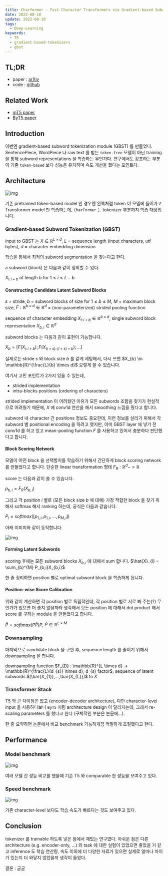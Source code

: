 ```yaml
---
title: Charformer - Fast Character Transformers via Gradient-based Subword Tokenization
date: 2022-08-10
update: 2022-08-10
tags:
  - Deep-Learning
keywords:
  - T5
  - gradient-based-tokenizers
  - gbst
---
```


## TL;DR

* paper : [arXiv](https://arxiv.org/pdf/2106.12672.pdf)
* code : [github](https://github.com/google-research/google-research/tree/master/charformer)

## Related Work

* [mT5 paper](https://arxiv.org/abs/2010.11934)
* [ByT5 paper](https://arxiv.org/abs/2105.13626)

## Introduction

이번엔 gradient-based subword tokenization module (GBST) 를 만들었다. SentencePiece, WordPiece 나 raw text 를 받는 `token-free` 모델이 아닌 training 을 통해 subword representations 을 학습하는 무언가다. 연구에서도 강조하는 부분이 기존 `token-based` 보다 성능은 유지하며 속도 개선을 했다는 포인트다.

## Architecture

![img](./diff_architecture.png)

기존 pretrained token-based model 인 경우엔 왼쪽처럼 token 이 모델에 들어가고 Transformer model 만 학습하는데, `CharFormer` 는 tokenizer 부분까지 학습 대상입니다.

### Gradient-based Subword Tokenization (GBST)

input to GBST 는 $X \in \mathbb{R}^{L \times d}$, $L$ = sequence length (input characters, utf bytes), $d$ = character embedding dimension

학습을 통해서 최적의 subword segmentation 을 찾는다고 한다.

a subword (block) 은 다음과 같이 정의할 수 있다.

$X_{i \colon i + b}$ of length $b$ for $1 \leq i \leq L- b$

#### Constructing Candidate Latent Subword Blocks

$s$ = stride, $b$ = subword blocks of size for $1 \leq b \leq M$, $M$ = maximum block size, $F : \mathbb{R}^{b \times d} \in \mathbb{R}^{d}$ = (non-parameterized) strided pooling function

sequence of character embedding $X_{i \colon i + b} \in \mathbb{R}^{b \times d}$, single subword block representation $X_{b,i} \in \mathbb{R} ^ {d}$

subword blocks 는 다음과 같이 표현이 가능합니다.

$X_{b} = [F(X_{i \colon i+b});F(X_{(i+s) \colon (i+s)+b});...]$

실제로는 stride $s$ 와 block size $b$ 를 같게 세팅해서, 다시 쓰면 $X_{b} \in \mathbb{R}^{\frac{L}{b} \times d}$ 요렇게 쓸 수 있습니다.


여기서 고민 포인트가 2가지 있을 수 있는데,

* strided implementation
* intra-blocks positions (ordering of characters)

strided implementation 이 어려웠던 이유가 모든 subwords 조합을 찾기가 현실적으로 어려웠기 때문에, $X$ 에 conv1d 연산을 해서 smoothing 느낌을 줬다고 합니다.

subword 내 character 간 positions 정보도 중요한데, 이런 정보를 살리기 위해서 각 subword 별 positional encoding 을 하려고 했지만, 이미 GBST layer 에 넣기 전 conv1d 를 하고 있고 mean-pooling function $F$ 를 사용하고 있어서 충분하다 판단했다고 합니다.

#### Block Scoring Network

모델이 어떤 block 을 선택할지를 학습하기 위해서 간단하게 block scoring network 를 만들었다고 합니다.
단순한 linear transformation 형태 $F_{R} : \mathbb{R}^{d} -> \mathbb{R}$

score 는 다음과 같이 쓸 수 있습니다.

$p_{b,i} = F_{R}(X_{b,i})$

그리고 각 position $i$ 별로 (모든 block size $b$ 에 대해) 가장 적합한 block 을 찾기 위해서 softmax 해서 ranking 하는데, 공식은 다음과 같습니다.

$P_{i} = softmax([p_{1,i},p_{1,i},...,p_{M,i}])$

아래 이미지와 같이 동작합니다.

![img](./subword_block_scoring.png)

#### Forming Latent Subwords

scoring 후에는 모든 subword blocks $X_{b,i}$ 에 대해서 sum 합니다. $\hat{X}_{i} = \sum_{b}^{M} P_{b,i}X_{b,i}$

한 줄 정리하면 position 별로 optimal subword block 을 학습하게 됩니다.

#### Position-wise Score Calibration

위와 같이 계산하면 각 position 별로 독립적인데, 각 position 별로 서로 봐 주는(?) 무언가가 있으면 더 좋지 않을까라 생각해서 모든 position 에 대해서 dot product 해서 score 를 구하는 module 을 만들었다고 합니다.

$\hat{P} = softmax(P\hat{P})P$, $\hat{P} \in \mathbb{R}^{L \times M}$

### Downsampling

마지막으로 candidate block 을 구한 후, sequence length 를 줄이기 위해서 downsampling 을 합니다.

downsampling function $F_{D} : \mathbb{R}^{L \times d} -> \mathbb{R}^{\frac{L}{d_{s}} \times d}, d_{s} factor$, sequence of latent subwords $[\bar{X_{1}},...,\bar{X_{L}}]$ to $\bar{X}$

### Transformer Stack

T5 와 큰 차이점은 없고 (encoder-decoder architecture), 다만 character-level input 을 사용하다보니 `ByT5` 처럼 architecture design 이 달라지는데, 그래서 re-scaling parameters 를 했다고 한다 (구체적인 부분은 논문에...).

한 줄 요약하면 논문에서 비교 benchmark 가능하게끔 적절하게 조절했다고 한다.

## Performance

### Model benchmark

![img](./performances.png)

여러 모델 간 성능 비교를 했을때 기존 T5 와 comparable 한 성능을 보여주고 있다.

### Speed benchmark

![img](./speed_benchmark.png)

기존 character-level 보다도 학습 속도가 빠르다는 것도 보여주고 있다.

## Conclusion

tokenizer 를 trainable 하도록 넣은 점에서 재밌는 연구였다. 아쉬운 점은 다른 architecture (e.g. encoder-only, ...) 와 task 에 대한 실험이 있었으면 좋았을 거 같고 inference 도 학습 연산량, 속도 이외에 더 다양한 자료가 있으면 실제로 얼마나 차이가 있는지 더 와닿지 않았을까 생각이 들었다.

결론 : 굳굳
